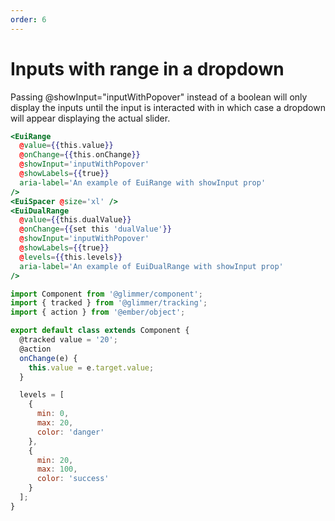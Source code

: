 ```yaml
---
order: 6
---
```


# Inputs with range in a dropdown

<EuiText>
  <p>
    Passing <EuiCode>@showInput="inputWithPopover"</EuiCode> instead of a boolean will only display the inputs until the input is interacted with in which case a dropdown will appear displaying the actual slider.
  </p>
</EuiText>

```hbs template
<EuiRange
  @value={{this.value}}
  @onChange={{this.onChange}}
  @showInput='inputWithPopover'
  @showLabels={{true}}
  aria-label='An example of EuiRange with showInput prop'
/>
<EuiSpacer @size='xl' />
<EuiDualRange
  @value={{this.dualValue}}
  @onChange={{set this 'dualValue'}}
  @showInput='inputWithPopover'
  @showLabels={{true}}
  @levels={{this.levels}}
  aria-label='An example of EuiDualRange with showInput prop'
/>
```

```javascript component
import Component from '@glimmer/component';
import { tracked } from '@glimmer/tracking';
import { action } from '@ember/object';

export default class extends Component {
  @tracked value = '20';
  @action
  onChange(e) {
    this.value = e.target.value;
  }

  levels = [
    {
      min: 0,
      max: 20,
      color: 'danger'
    },
    {
      min: 20,
      max: 100,
      color: 'success'
    }
  ];
}
```
